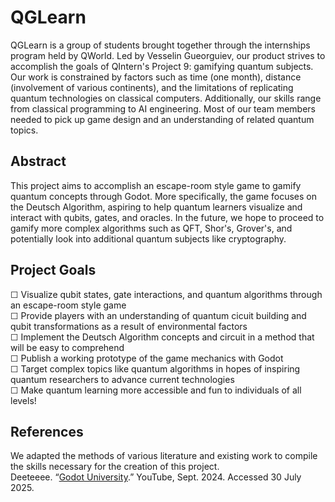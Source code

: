 # QGLearn
QGLearn is a group of students brought together through the internships program held by QWorld. Led by Vesselin Gueorguiev, our product strives to accomplish the goals of QIntern's Project 9: gamifying quantum subjects. Our work is constrained by factors such as time (one month), distance (involvement of various continents), and the limitations of replicating quantum technologies on classical computers. Additionally, our skills range from classical programming to AI engineering. Most of our team members needed to pick up game design and an understanding of related quantum topics.
<br>

## Abstract
This project aims to accomplish an escape-room style game to gamify quantum concepts through Godot. More specifically, the game focuses on the Deutsch Algorithm, aspiring to help quantum learners visualize and interact with qubits, gates, and oracles. In the future, we hope to proceed to gamify more complex algorithms such as QFT, Shor's, Grover's, and potentially look into additional quantum subjects like cryptography.
<br>

## Project Goals
☐ Visualize qubit states, gate interactions, and quantum algorithms through an escape-room style game
<br>
☐ Provide players with an understanding of quantum cicuit building and qubit transformations as a result of environmental factors
<br>
☐ Implement the Deutsch Algorithm concepts and circuit in a method that will be easy to comprehend
<br>
☐ Publish a working prototype of the game mechanics with Godot
<br>
☐ Target complex topics like quantum algorithms in hopes of inspiring quantum researchers to advance current technologies
<br>
☐ Make quantum learning more accessible and fun to individuals of all levels!

## References
We adapted the methods of various literature and existing work to compile the skills necessary for the creation of this project.
<br>
Deeteeee. “[Godot University](www.youtube.com/playlist?list=PLrT2fbyJrAIctd7zNUsdPakIllX2lhrzo).” YouTube, Sept. 2024. Accessed 30 July 2025.
